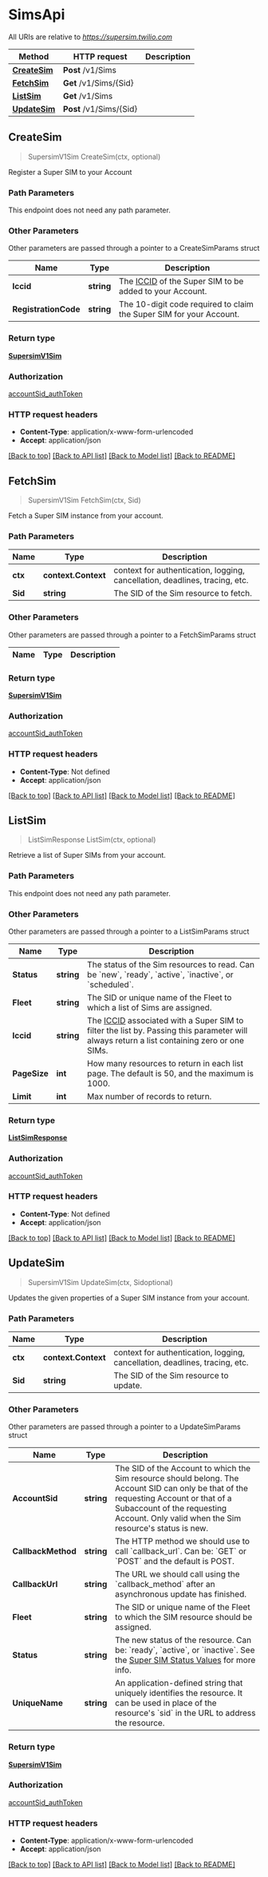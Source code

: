 # SimsApi

All URIs are relative to *https://supersim.twilio.com*

Method | HTTP request | Description
------------- | ------------- | -------------
[**CreateSim**](SimsApi.md#CreateSim) | **Post** /v1/Sims | 
[**FetchSim**](SimsApi.md#FetchSim) | **Get** /v1/Sims/{Sid} | 
[**ListSim**](SimsApi.md#ListSim) | **Get** /v1/Sims | 
[**UpdateSim**](SimsApi.md#UpdateSim) | **Post** /v1/Sims/{Sid} | 



## CreateSim

> SupersimV1Sim CreateSim(ctx, optional)



Register a Super SIM to your Account

### Path Parameters

This endpoint does not need any path parameter.

### Other Parameters

Other parameters are passed through a pointer to a CreateSimParams struct


Name | Type | Description
------------- | ------------- | -------------
**Iccid** | **string** | The [ICCID](https://en.wikipedia.org/wiki/Subscriber_identity_module#ICCID) of the Super SIM to be added to your Account.
**RegistrationCode** | **string** | The 10-digit code required to claim the Super SIM for your Account.

### Return type

[**SupersimV1Sim**](SupersimV1Sim.md)

### Authorization

[accountSid_authToken](../README.md#accountSid_authToken)

### HTTP request headers

- **Content-Type**: application/x-www-form-urlencoded
- **Accept**: application/json

[[Back to top]](#) [[Back to API list]](../README.md#documentation-for-api-endpoints)
[[Back to Model list]](../README.md#documentation-for-models)
[[Back to README]](../README.md)


## FetchSim

> SupersimV1Sim FetchSim(ctx, Sid)



Fetch a Super SIM instance from your account.

### Path Parameters


Name | Type | Description
------------- | ------------- | -------------
**ctx** | **context.Context** | context for authentication, logging, cancellation, deadlines, tracing, etc.
**Sid** | **string** | The SID of the Sim resource to fetch.

### Other Parameters

Other parameters are passed through a pointer to a FetchSimParams struct


Name | Type | Description
------------- | ------------- | -------------

### Return type

[**SupersimV1Sim**](SupersimV1Sim.md)

### Authorization

[accountSid_authToken](../README.md#accountSid_authToken)

### HTTP request headers

- **Content-Type**: Not defined
- **Accept**: application/json

[[Back to top]](#) [[Back to API list]](../README.md#documentation-for-api-endpoints)
[[Back to Model list]](../README.md#documentation-for-models)
[[Back to README]](../README.md)


## ListSim

> ListSimResponse ListSim(ctx, optional)



Retrieve a list of Super SIMs from your account.

### Path Parameters

This endpoint does not need any path parameter.

### Other Parameters

Other parameters are passed through a pointer to a ListSimParams struct


Name | Type | Description
------------- | ------------- | -------------
**Status** | **string** | The status of the Sim resources to read. Can be &#x60;new&#x60;, &#x60;ready&#x60;, &#x60;active&#x60;, &#x60;inactive&#x60;, or &#x60;scheduled&#x60;.
**Fleet** | **string** | The SID or unique name of the Fleet to which a list of Sims are assigned.
**Iccid** | **string** | The [ICCID](https://en.wikipedia.org/wiki/Subscriber_identity_module#ICCID) associated with a Super SIM to filter the list by. Passing this parameter will always return a list containing zero or one SIMs.
**PageSize** | **int** | How many resources to return in each list page. The default is 50, and the maximum is 1000.
**Limit** | **int** | Max number of records to return.

### Return type

[**ListSimResponse**](ListSimResponse.md)

### Authorization

[accountSid_authToken](../README.md#accountSid_authToken)

### HTTP request headers

- **Content-Type**: Not defined
- **Accept**: application/json

[[Back to top]](#) [[Back to API list]](../README.md#documentation-for-api-endpoints)
[[Back to Model list]](../README.md#documentation-for-models)
[[Back to README]](../README.md)


## UpdateSim

> SupersimV1Sim UpdateSim(ctx, Sidoptional)



Updates the given properties of a Super SIM instance from your account.

### Path Parameters


Name | Type | Description
------------- | ------------- | -------------
**ctx** | **context.Context** | context for authentication, logging, cancellation, deadlines, tracing, etc.
**Sid** | **string** | The SID of the Sim resource to update.

### Other Parameters

Other parameters are passed through a pointer to a UpdateSimParams struct


Name | Type | Description
------------- | ------------- | -------------
**AccountSid** | **string** | The SID of the Account to which the Sim resource should belong. The Account SID can only be that of the requesting Account or that of a Subaccount of the requesting Account. Only valid when the Sim resource&#39;s status is new.
**CallbackMethod** | **string** | The HTTP method we should use to call &#x60;callback_url&#x60;. Can be: &#x60;GET&#x60; or &#x60;POST&#x60; and the default is POST.
**CallbackUrl** | **string** | The URL we should call using the &#x60;callback_method&#x60; after an asynchronous update has finished.
**Fleet** | **string** | The SID or unique name of the Fleet to which the SIM resource should be assigned.
**Status** | **string** | The new status of the resource. Can be: &#x60;ready&#x60;, &#x60;active&#x60;, or &#x60;inactive&#x60;. See the [Super SIM Status Values](https://www.twilio.com/docs/iot/supersim/api/sim-resource#status-values) for more info.
**UniqueName** | **string** | An application-defined string that uniquely identifies the resource. It can be used in place of the resource&#39;s &#x60;sid&#x60; in the URL to address the resource.

### Return type

[**SupersimV1Sim**](SupersimV1Sim.md)

### Authorization

[accountSid_authToken](../README.md#accountSid_authToken)

### HTTP request headers

- **Content-Type**: application/x-www-form-urlencoded
- **Accept**: application/json

[[Back to top]](#) [[Back to API list]](../README.md#documentation-for-api-endpoints)
[[Back to Model list]](../README.md#documentation-for-models)
[[Back to README]](../README.md)


